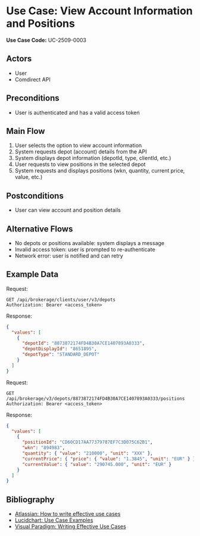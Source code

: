 # Use Case: View Account Information and Positions

**Use Case Code:** UC-2509-0003

## Actors

- User
- Comdirect API

## Preconditions

- User is authenticated and has a valid access token

## Main Flow

1. User selects the option to view account information
2. System requests depot (account) details from the API
3. System displays depot information (depotId, type, clientId, etc.)
4. User requests to view positions in the selected depot
5. System requests and displays positions (wkn, quantity, current price, value, etc.)

## Postconditions

- User can view account and position details

## Alternative Flows

- No depots or positions available: system displays a message
- Invalid access token: user is prompted to re-authenticate
- Network error: user is notified and can retry

## Example Data

Request:

```http
GET /api/brokerage/clients/user/v3/depots
Authorization: Bearer <access_token>
```

Response:

```json
{
  "values": [
    {
      "depotId": "8873872174FD4B30A7CE1407893A0333",
      "depotDisplayId": "8651895",
      "depotType": "STANDARD_DEPOT"
    }
  ]
}
```

Request:

```http
GET /api/brokerage/v3/depots/8873872174FD4B30A7CE1407893A0333/positions
Authorization: Bearer <access_token>
```

Response:

```json
{
  "values": [
    {
      "positionId": "CD60CD17AA77379787EF7C3D075C62B1",
      "wkn": "894983",
      "quantity": { "value": "210000", "unit": "XXX" },
      "currentPrice": { "price": { "value": "1.3845", "unit": "EUR" } },
      "currentValue": { "value": "290745.000", "unit": "EUR" }
    }
  ]
}
```

## Bibliography

- [Atlassian: How to write effective use cases](https://www.atlassian.com/software/confluence/templates/use-case)
- [Lucidchart: Use Case Examples](https://www.lucidchart.com/blog/use-case-diagram-examples)
- [Visual Paradigm: Writing Effective Use Cases](https://www.visual-paradigm.com/guide/uml-unified-modeling-language/how-to-write-effective-use-cases/)
